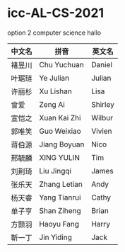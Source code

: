 # icc-AL-CS-2021
option 2 computer science
hallo

中文名 | 拼音 | 英文名
-|-|-
褚昱川	| Chu Yuchuan	| Daniel
叶琚琏	| Ye Julian	| Julian
许丽杉	| Xu Lishan	| Lisa
曾爱 |	Zeng Ai |	Shirley
宣恺之 |	Xuan Kai Zhi |	Wilbur
郭唯笑 |	Guo Weixiao |	Vivien
蒋伯源 |	Jiang Boyuan |	Nico
邢毓麟 |	XING YULIN |	Tim
刘荆琦 |	Liu Jingqi |	James
张乐天 |	Zhang Letian |	Andy
杨天睿 |	Yang Tianrui |	Cathy
单子亨 |	Shan Ziheng |	Brian
方颢羽 |	Haoyu Fang |	Harry
靳一丁 |	Jin Yiding |	Jack
